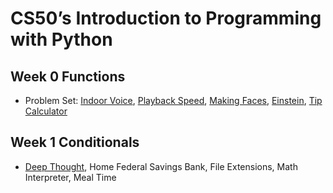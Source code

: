 # CS50’s Introduction to Programming with Python

## Week 0 Functions

- Problem Set: [Indoor Voice](/indoor), [Playback Speed](/), [Making Faces](/faces), [Einstein](/einstein), [Tip Calculator](/tip)

## Week 1 Conditionals

- [Deep Thought](/deep), Home Federal Savings Bank, File Extensions, Math Interpreter, Meal Time
